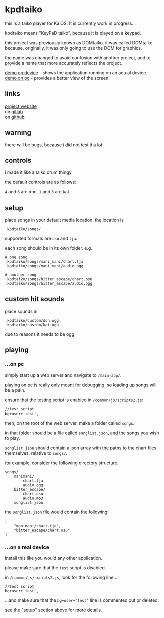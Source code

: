 # kpdtaiko
this is a taiko player for KaiOS. It is currently work in progress.

kpdtaiko means "KeyPaD taiko", because it is played on a keypad.

this project was previously known as DOMtaiko. it was called DOMtaiko because, originally, it was only going to use the DOM for graphics.

the name was changed to avoid confusion with another project, and to provide a name that more accurately reflects the project.

[demo on device](https://youtu.be/BOYv75n20d8) - shows the application running on an actual device.  
[demo on pc](https://youtu.be/IpsZ50q9ujw) - provides a better view of the screen.

## links
[project website](https://alego.web.fc2.com/kaiosapps/kpdtaiko/)  
on [gitlab](https://gitlab.com/ale4710/kpdtaiko)  
on [github](https://github.com/ale4710/kpdtaiko)

## warning
there will be bugs, because i did not test it a lot.

## controls
i made it like a taiko drum thingy.

the default controls are as follows:

`4` and `6` are don. `1` and `3` are kat.

## setup
place songs in your default media location. the location is

	.kpdtaiko/songs/

supported formats are `osu` and `tja`.

each song should be in its own folder. e.g.

	# one song
	.kpdtaiko/songs/mani_mani/chart.tja
	.kpdtaiko/songs/mani_mani/audio.ogg
	
	# another song
	.kpdtaiko/songs/bitter_escape/chart.osu
	.kpdtaiko/songs/bitter_escape/audio.ogg

## custom hit sounds
place sounds in

	.kpdtaiko/custom/don.ogg
	.kpdtaiko/custom/kat.ogg

due to reasons it needs to be ogg.

## playing

### ...on pc
simply start up a web server and navigate to `/main-app/`.

playing on pc is really only meant for debugging, so loading up songs will be a pain.

ensure that the testing script is enabled in `/common/js/scripts2.js`:

	//test script
	bg+user+'test',

then, on the root of the web server, make a folder called `songs`.

in that folder should be a file called `songlist.json`, and the songs you wish to play.

`songlist.json` should contain a json array with the paths to the chart files themselves, relative to `songs/`.

for example, consider the following directory structure.

	songs/
		manimani/
			chart.tja
			audio.ogg
		bitter_escape/
			chart.osu
			audio.mp3
		songlist.json

the `songlist.json` file would contain the following:

	[
		"manimani/chart.tja",
		"bitter_escape/chart.osu"
	]

### ...on a real device
install this like you would any other application.

please make sure that the `test` script is disabled.

in `/common/js/scripts2.js`, look for the following line...

	//test script
	bg+user+'test',

...and make sure that the `bg+user+'test'` line is commented out or deleted.

see the "setup" section above for more details.